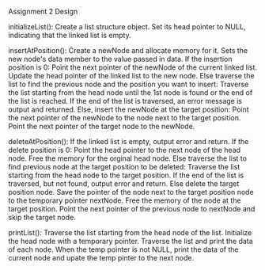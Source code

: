 Assignment 2 Design

initializeList():
    Create a list structure object.
    Set its head pointer to NULL, indicating that the linked list is empty.

insertAtPosition():
    Create a newNode and allocate memory for it.
    Sets the new node's data member to the value passed in data.
    If the insertion position is 0:
        Point the next pointer of the newNode of the current linked list.
        Update the head pointer of the linked list to the new node.
    Else traverse the list to find the previous node and the position you want to insert:
        Traverse the list starting from the head node until the 1st node is found or the end of the list is reached.
    If the end of the list is traversed, an error message is output and returned.
    Else, insert the newNode at the target position:
        Point the next pointer of the newNode to the node next to the target position.
        Point the next pointer of the target node to the newNode.

deleteAtPosition():
    If the linked list is empty, output error and return.
    If the delete position is 0:
        Point the head pointer to the next node of the head node.
        Free the memory for the orginal head node.
    Else traverse the list to find previous node at the target position to be deleted:
        Traverse the list starting from the head node to the target position.
    If the end of the list is traversed, but not found, output error and return.
    Else delete the target position node.
        Save the pointer of the node next to the target position node to the temporary pointer nextNode.
        Free the memory of the node at the target position.
        Point the next pointer of the previous node to nextNode and skip the target node.
    
printList():
    Traverse the list starting from the head node of the list.
        Initialize the head node with a temporary pointer.
    Traverse the list and print the data of each node.
        When the temp pointer is not NULL, print the data of the current node and upate the temp pinter to the next node.

